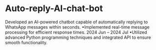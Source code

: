 # Auto-reply-AI-chat-bot
Developed an AI-powered chatbot capable of automatically replying to WhatsApp messages within seconds. •Implemented real-time message processing for efficient response times. 2024 Jun – 2024 Jul •Utilized advanced Python programming techniques and integrated API to ensure smooth functionality.
